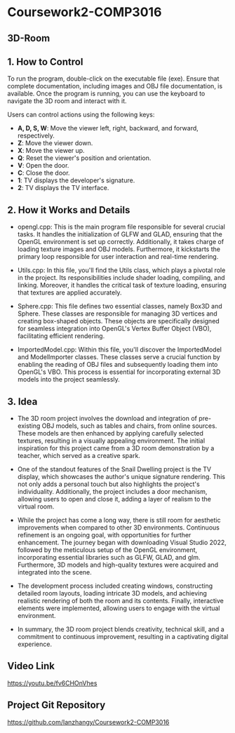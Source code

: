 # Coursework2-COMP3016


## 3D-Room

## 1. How to Control

To run the program, double-click on the executable file (exe). Ensure that complete documentation, including images and OBJ file documentation, is available. Once the program is running, you can use the keyboard to navigate the 3D room and interact with it.

Users can control actions using the following keys:

- **A, D, S, W**: Move the viewer left, right, backward, and forward, respectively.
- **Z**: Move the viewer down.
- **X**: Move the viewer up.
- **Q**: Reset the viewer's position and orientation.
- **V**: Open the door.
- **C**: Close the door.
- **1**: TV displays the developer's signature.
- **2**: TV displays the TV interface.

## 2. How it Works and Details
  
- opengl.cpp: This is the main program file responsible for several crucial tasks. It handles the initialization of GLFW and GLAD, ensuring that the OpenGL environment is set up correctly. Additionally, it takes charge of loading texture images and OBJ models. Furthermore, it kickstarts the primary loop responsible for user interaction and real-time rendering.

- Utils.cpp: In this file, you'll find the Utils class, which plays a pivotal role in the project. Its responsibilities include shader loading, compiling, and linking. Moreover, it handles the critical task of texture loading, ensuring that textures are applied accurately.

- Sphere.cpp: This file defines two essential classes, namely Box3D and Sphere. These classes are responsible for managing 3D vertices and creating box-shaped objects. These objects are specifically designed for seamless integration into OpenGL's Vertex Buffer Object (VBO), facilitating efficient rendering.

- ImportedModel.cpp: Within this file, you'll discover the ImportedModel and ModelImporter classes. These classes serve a crucial function by enabling the reading of OBJ files and subsequently loading them into OpenGL's VBO. This process is essential for incorporating external 3D models into the project seamlessly.

## 3. Idea

- The 3D room project involves the download and integration of pre-existing OBJ models, such as tables and chairs, from online sources. These models are then enhanced by applying carefully selected textures, resulting in a visually appealing environment. The initial inspiration for this project came from a 3D room demonstration by a teacher, which served as a creative spark.

- One of the standout features of the Snail Dwelling project is the TV display, which showcases the author's unique signature rendering. This not only adds a personal touch but also highlights the project's individuality. Additionally, the project includes a door mechanism, allowing users to open and close it, adding a layer of realism to the virtual room.

- While the project has come a long way, there is still room for aesthetic improvements when compared to other 3D environments. Continuous refinement is an ongoing goal, with opportunities for further enhancement. The journey began with downloading Visual Studio 2022, followed by the meticulous setup of the OpenGL environment, incorporating essential libraries such as GLFW, GLAD, and glm. Furthermore, 3D models and high-quality textures were acquired and integrated into the scene.

- The development process included creating windows, constructing detailed room layouts, loading intricate 3D models, and achieving realistic rendering of both the room and its contents. Finally, interactive elements were implemented, allowing users to engage with the virtual environment.

- In summary, the 3D room project blends creativity, technical skill, and a commitment to continuous improvement, resulting in a captivating digital experience.

## Video Link

https://youtu.be/fv6CHOnVhes

## Project Git Repository

https://github.com/Ianzhangy/Coursework2-COMP3016
